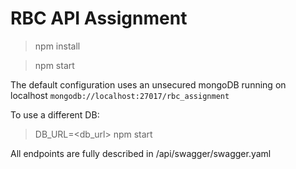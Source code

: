 # RBC API Assignment

> npm install

> npm start

The default configuration uses an unsecured mongoDB running on localhost `mongodb://localhost:27017/rbc_assignment`

To use a different DB:

> DB_URL=<db_url> npm start

All endpoints are fully described in /api/swagger/swagger.yaml
